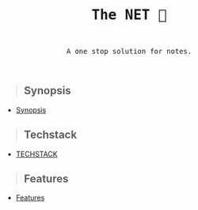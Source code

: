 <pre>
<h1 align='center'>The NET 📓</h1>
<p align='center'>A one stop solution for notes.</p>
</pre>

> ## Synopsis

- [Synopsis](Synopsis%20-%20The%20Net.docx)


> ## Techstack

- [TECHSTACK](Docs/Techstack.md)
  
> ## Features

- [Features](#)




